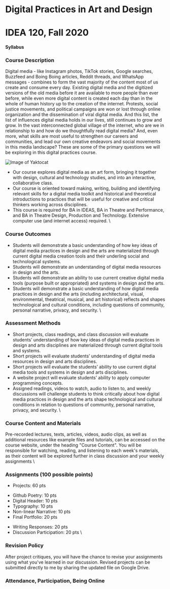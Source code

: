 # Digital Practices in Art and Design 
# IDEA 120, Fall 2020

#### Syllabus

### Course Description

Digital media - like Instagram photos, TikTok stories, Google searches, Buzzfeed and Boing Boing articles, Reddit threads, and WhatsApp messages - combines to form the vast majority of the content most of us create and consume every day. Existing digital media and the digitized versions of the old media before it are available to more people than ever before, while even more digital content is created each day than in the whole of human history up to the creation of the internet. Protests, social justice movements, and political campaigns are won or lost through online organization and the dissemination of viral digital media. And this list, the list of influences digital media holds in our lives, still continues to grow and grow. In the vast interconnected global village of the internet, who are we in relationship to and how do we thoughtfully read digital media? And, even more, what skills are most useful to strengthen our careers and communities, and lead our own creative endeavors and social movements in this media landscape? These are some of the primary questions we will be exploring in this digital practices course.

![Image of Yaktocat](https://octodex.github.com/images/yaktocat.png)

* Our course explores digital media as an art form, bringing it together with design, cultural and technology studies, and into an interactive, collaborative class.
* Our course is oriented toward making, writing, building and identifying relevant skills for a digital media toolkit and historical and theoretical introductions to practices that will be useful for creative and critical thinkers working across disciplines.
* This course is required for BA in IDEAS, BA in Theatre and Performance, and BA in Theatre Design, Production and Technology. Extensive computer use (and internet access) required.
\

### Course Outcomes

* Students will demonstrate a basic understanding of how key ideas of digital media practices in design and the arts are materialized through current digital media creation tools and their underling social and technological systems.
* Students will demonstrate an understanding of digital media resources in design and the arts.
* Students will demonstrate an ability to use current creative digital media tools (purpose built or appropriated) and systems in design and the arts.
* Students will demonstrate a basic understanding of how digital media practices in design and the arts (including architectural, visual, environmental, theatrical, musical, and art historical) reflects and shapes technological and cultural conditions, including questions of community, personal narrative, privacy, and security.
\
### Assessment Methods

* Short projects, class readings, and class discussion will evaluate students’ understanding of how key ideas of digital media practices in design and arts disciplines are materialized through current digital tools and systems.
* Short projects will evaluate students’ understanding of digital media resources in design and arts disciplines.
* Short projects will evaluate the students’ ability to use current digital media tools and systems in design and arts disciplines.
* A website project will evaluate students’ ability to apply computer programming concepts.
* Assigned readings, videos to watch, audio to listen to, and weekly discussions will challenge students to think critically about how digital media practices in design and the arts shape technological and cultural conditions in relation to questions of community, personal narrative, privacy, and security.
\

### Course Content and Materials

Pre-recorded lectures, texts, articles, videos, audio clips, as well as additional resources like example files and tutorials, can be accessed on the course website, under the heading "Course Content". You will be responsible for watching, reading, and listening to each week's materials, as their content will be explored further in class discussion and your weekly assignments
\

### Assignments (100 possible points)

* Projects: 60 pts
- Github Poetry: 10 pts
- Digital Header: 10 pts
- Typography: 10 pts
- Non-linear Narrative: 10 pts
- Final Portfolio: 20 pts
* Writing Responses: 20 pts
* Discussion Participation: 20 pts
\

### Revision Policy
After project critiques, you will have the chance to revise your assignments using what you've learned in our discussion. Revised projects can be submitted directly to me by sharing the updated file on Google Drive.

### Attendance, Participation, Being Online


